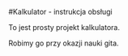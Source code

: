 #Kalkulator - instrukcja obsługi

To jest prosty projekt kalkulatora.

Robimy go przy okazji nauki gita.